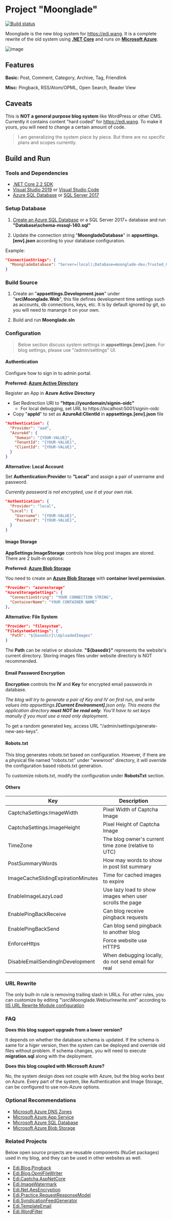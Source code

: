 ﻿# Project "Moonglade"

[![Build status](https://dev.azure.com/ediwang/EdiWang-GitHub-Builds/_apis/build/status/Moonglade-Master-CI)](https://dev.azure.com/ediwang/EdiWang-GitHub-Builds/_build/latest?definitionId=50)

Moonglade is the new blog system for https://edi.wang. It is a complete rewrite of the old system using [**.NET Core**](https://dotnet.microsoft.com/) and runs on [**Microsoft Azure**](https://azure.microsoft.com/en-us/).

![image](https://ediwangstorage.blob.core.windows.net/web-assets/ediwang-azure-arch.png?date=20190413)

## Features

**Basic:** Post, Comment, Category, Archive, Tag, Friendlink

**Misc:** Pingback, RSS/Atom/OPML, Open Search, Reader View

## Caveats

This is **NOT a general purpose blog system** like WordPress or other CMS. Currently it contains content "hard coded" for https://edi.wang. To make it yours, you will need to change a certain amount of code.

> I am generalizing the system piece by piece. But there are no specific plans and scopes currently.

## Build and Run

### Tools and Dependencies
- [.NET Core 2.2 SDK](http://dot.net)
- [Visual Studio 2019](https://visualstudio.microsoft.com/) or [Visual Studio Code](https://code.visualstudio.com/)
- [Azure SQL Database](https://azure.microsoft.com/en-us/services/sql-database/) or [SQL Server 2017](https://www.microsoft.com/en-us/sql-server/sql-server-2017)

### Setup Database

1. [Create an Azure SQL Database](https://docs.microsoft.com/en-us/azure/sql-database/sql-database-single-database-get-started) or a SQL Server 2017+ database and run **"Database\schema-mssql-140.sql"** 

2. Update the connection string "**MoongladeDatabase**" in **appsettings.[env].json** according to your database configuration.

Example:
```json
"ConnectionStrings": {
  "MoongladeDatabase": "Server=(local);Database=moonglade-dev;Trusted_Connection=True;"
}
```

### Build Source

1. Create an "**appsettings.Development.json**" under "**src\Moonglade.Web**", this file defines development time settings such as accounts, db connections, keys, etc. It is by default ignored by git, so you will need to manange it on your own.

2. Build and run **Moonglade.sln**

### Configuration

> Below section discuss system settings in **appsettings.[env].json**. For blog settings, please use "/admin/settings" UI.

#### Authentication

Configure how to sign in to admin portal.

**Preferred: [Azure Active Directory]((https://azure.microsoft.com/en-us/services/active-directory/))**

Register an App in **Azure Active Directory**
- Set Redirection URI to **"https://yourdomain/signin-oidc"**
  - For local debugging, set URL to https://localhost:5001/signin-oidc
- Copy "**appId**" to set as **AzureAd:ClientId** in **appsettings.[env].json** file

```json
"Authentication": {
  "Provider": "aad",
  "AzureAd": {
    "Domain": "{YOUR-VALUE}",
    "TenantId": "{YOUR-VALUE}",
    "ClientId": "{YOUR-VALUE}",
  }
}
```

**Alternative: Local Account**

Set **Authentication:Provider** to **"Local"** and assign a pair of username and password. 

*Currently password is not encrypted, use it at your own risk.*

```json
"Authentication": {
  "Provider": "local",
  "Local": {
    "Username": "{YOUR-VALUE}",
    "Password": "{YOUR-VALUE}",
  }
}
```

#### Image Storage
**AppSettings:ImageStorage** controls how blog post images are stored. There are 2 built-in options:

**Preferred: [Azure Blob Storage](https://azure.microsoft.com/en-us/services/storage/blobs/)**

You need to create an [**Azure Blob Storage**](https://azure.microsoft.com/en-us/services/storage/blobs/) with **container level permission**. 
```json
"Provider": "azurestorage"
"AzureStorageSettings": {
  "ConnectionString": "YOUR CONNECTION STRING",
  "ContainerName": "YOUR CONTAINER NAME"
},
```

**Alternative: File System**

```json
"Provider": "filesystem",
"FileSystemSettings": {
  "Path": "${basedir}\\UploadedImages"
}
```
The **Path** can be relative or absolute. **"$\{basedir\}"** represents the website's current directory. Storing images files under website directory is NOT recommended. 

#### Email Password Encryption

**Encryption** controls the **IV** and **Key** for encrypted email passwords in database. 

*The blog will try to generate a pair of Key and IV on first run, and write values into appsettings.**[Current Environment]**.json only. This means the application directory **must NOT be read only**. You'll have to set keys manully if you must use a read only deployment.*

To get a random generated key, access URL "/admin/settings/generate-new-aes-keys".

#### Robots.txt

This blog generates robots.txt based on configuration. However, if there are a physical file named "robots.txt" under "wwwroot" directory, it will override the configuration based robots.txt generation.

To customize robots.txt, modify the configuration under **RobotsTxt** section.

#### Others

Key | Description
--- | ---
CaptchaSettings:ImageWidth | Pixel Width of Captcha Image
CaptchaSettings.ImageHeight | Pixel Height of Captcha Image
TimeZone | The blog owner's current time zone (relative to UTC)
PostSummaryWords | How may words to show in post list summary
ImageCacheSlidingExpirationMinutes | Time for cached images to expire
EnableImageLazyLoad | Use lazy load to show images when user scrolls the page
EnablePingBackReceive | Can blog receive pingback requests
EnablePingBackSend | Can blog send pingback to another blog
EnforceHttps | Force website use HTTPS
DisableEmailSendingInDevelopment | When debugging locally, do not send email for real

### URL Rewrite

The only built-in rule is removing trailing slash in URLs. For other rules, you can customize by editing "\src\Moonglade.Web\urlrewrite.xml" according to [IIS URL Rewrite Module configuration](https://www.iis.net/downloads/microsoft/url-rewrite)

### FAQ

**Does this blog support upgrade from a lower version?**

It depends on whether the database schema is updated. If the schema is same for a higer version, then the system can be deployed and override old files without problem. If schema changes, you will need to execute **migration.sql** along with the deployment.

**Does this blog coupled with Microsoft Azure?**

No, the system design does not couple with Azure, but the blog works best on Azure. Every part of the system, like Authentication and Image Storage, can be configured to use non-Azure options.

### Optional Recommendations
- [Microsoft Azure DNS Zones](https://azure.microsoft.com/en-us/services/dns/)
- [Microsoft Azure App Service](https://azure.microsoft.com/en-us/services/app-service/)
- [Microsoft Azure SQL Database](https://azure.microsoft.com/en-us/services/sql-database/)
- [Microsoft Azure Blob Storage](https://azure.microsoft.com/en-us/services/storage/blobs/)

### Related Projects

Below open source projects are reusable components (NuGet packages) used in my blog, and they can be used in other websites as well. 

- [Edi.Blog.Pingback](https://github.com/EdiWang/Edi.Blog.Pingback)
- [Edi.Blog.OpmlFileWriter](https://github.com/EdiWang/Edi.Blog.OpmlFileWriter)
- [Edi.Captcha.AspNetCore](https://github.com/EdiWang/Edi.Captcha.AspNetCore)
- [Edi.ImageWatermark](https://github.com/EdiWang/Edi.ImageWatermark)
- [Edi.Net.AesEncryption](https://github.com/EdiWang/Edi.Net.AesEncryption)
- [Edi.Practice.RequestResponseModel](https://github.com/EdiWang/Edi.Practice.RequestResponseModel)
- [Edi.SyndicationFeedGenerator](https://github.com/EdiWang/Edi.SyndicationFeedGenerator)
- [Edi.TemplateEmail](https://github.com/EdiWang/Edi.TemplateEmail)
- [Edi.WordFilter](https://github.com/EdiWang/Edi.WordFilter)